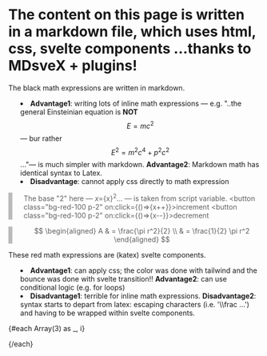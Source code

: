 <!-- <link rel="stylesheet" href="https://cdn.jsdelivr.net/npm/katex@0.16.2/dist/katex.min.css" integrity="sha384-bYdxxUwYipFNohQlHt0bjN/LCpueqWz13HufFEV1SUatKs1cm4L6fFgCi1jT643X" crossorigin="anonymous"> -->
<script>
    import K from '$lib/Katex.svelte'; 
    // this component already includes the commented rel link above, otherwise it's needed
    import { blur, scale, fly, fade} from 'svelte/transition'
    import { elasticOut, /* quintOut,*/ } from 'svelte/easing'

    let x = 2

    function scaleHueElastic(node, { delay = 0, duration = 400, easing=elasticOut }) {
		const o = +getComputedStyle(node).opacity;

		return {
			delay,
			duration,
            easing,
			css: (t) => `
            transform: scale(${t});
            filter: hue-rotate(${t*2}turn);
            `
		};
	}

    
</script>



# The content on this page is written in a markdown file, which uses html, css, svelte components ...thanks to MDsveX + plugins!

<div class="h-10"/>
	

The black math expressions are written in markdown. 

* **Advantage1**: writing lots of inline math expressions — e.g. "..the general Einsteinian equation is **NOT** $$E=mc^2$$ — bur rather $$E^2=m^2c^4 + p^2c^2$$..."— is much simpler with markdown. **Advantage2**: Markdown math has identical syntax to Latex. 
* **Disadvantage**: cannot apply css directly to math expression



>The base "2" here — $x=${x}$^2$... —  is taken from script variable. 
> <button class="bg-red-100 p-2" on:click={()=>{x++}}>increment</button>
> <button class="bg-red-100 p-2" on:click={()=>{x--}}>decrement</button>

>$$
>\begin{aligned}
>A & = \frac{\pi r^2}{2} \\
> & = \frac{1}{2} \pi r^2
>\end{aligned}
>$$



<!-- \frac{1}{2} \pi r^2 -->

These red math expressions are (katex) svelte components. 
* **Advantage1**: can apply css; the color was done with tailwind and the bounce was done with svelte transition!! **Advantage2**: can use conditional logic (e.g. for loops)
* **Disadvantage1**: terrible for inline math expressions. **Disadvantage2**: syntax starts to depart from latex: escaping characters (i.e. '\\\frac ...') and having to be wrapped within svelte components.

{#each Array(3) as _, i}
<!-- <div class="text-red-500" in:scaleHueElastic> -->
<div class="text-red-500" in:scale={{easing:elasticOut, duration: 1000}}>
	<K d m={'\\int\\limits_\{-\\infty\}\^\{\\infty\}\ e\^\{-x\^\{2\}\}\ \\\,\ dx\ =\ \\sqrt\{\\pi\}'}  />
	<K d m={'\\prod_\{i=a\}\^\{b\}\ f\(i\)'}  />
	<K d m={' A \\overset{!}{=} B; A \\stackrel{!}{=} B'}  />
	<K m={'k = \\frac{aL}{At} \\ln \\frac{h_0}{h_t}'} />
	<K d m={'I=\\int_0^1 f(x) dx'} />
	<K d m={'\\frac{x}{3}'} />
	<K
		d
		m={'S(\\omega)=\\frac{\\alpha g^2}{\\omega^5} ,e^{[-0.74\\bigl\\{\\frac{\\omega U_\\omega 19.5}{g}\\bigr\\}^{-4}]}'}
	/>
</div>
{/each}



<!-- tailwind is still very useful inline, however so are original bullet points,   -->
<style>
   
    blockquote {  
        margin: 0;  
        padding-left: 1.4rem;  
        border-left: 8px solid #bbb; 
        /* border-left: 4px solid #dadada;  */
        }
    ul { 
    list-style-type: disc; 
    list-style-position: inside; 
    }
    ol { 
    list-style-type: decimal; 
    list-style-position: inside; 
    }
    ul ul, ol ul { 
    list-style-type: circle; 
    list-style-position: inside; 
    margin-left: 15px; 
    }
    ol ol, ul ol { 
    list-style-type: lower-latin; 
    list-style-position: inside; 
    margin-left: 15px; 
    }
    h1 {
    @apply text-2xl;
    }
    h2 {
    @apply text-xl;
    }
    h3 {
    @apply text-lg;
    }
    a {
    @apply text-blue-600 underline;
    }
</style>